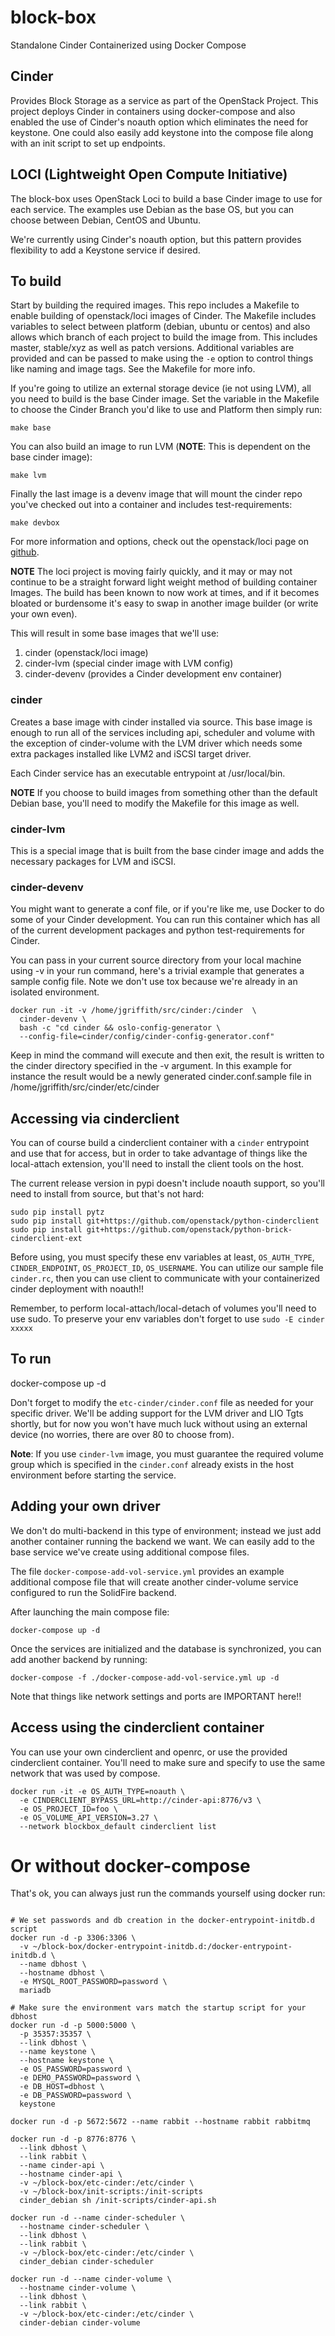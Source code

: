 # block-box
Standalone Cinder Containerized using Docker Compose

## Cinder
Provides Block Storage as a service as part of the OpenStack Project.
This project deploys Cinder in containers using docker-compose and
also enabled the use of Cinder's noauth option which eliminates the
need for keystone.  One could also easily add keystone into the
compose file along with an init script to set up endpoints.

## LOCI (Lightweight Open Compute Initiative)
The block-box uses OpenStack Loci to build a base Cinder image to use
for each service.  The examples use Debian as the base OS, but you can
choose between Debian, CentOS and Ubuntu.

We're currently using Cinder's noauth option, but this pattern provides
flexibility to add a Keystone service if desired.

## To build
Start by building the required images.  This repo includes a Makefile to
enable building of openstack/loci images of Cinder.  The
Makefile includes variables to select between platform (debian, ubuntu or
centos) and also allows which branch of each project to build the image from.
This includes master, stable/xyz as well as patch versions.  Additional
variables are provided and can be passed to make using the `-e` option to
control things like naming and image tags.  See the Makefile for more info.

If you're going to utilize an external storage device (ie not using LVM), all
you need to build is the base Cinder image.  Set the variable in the Makefile
to choose the Cinder Branch you'd like to use and Platform then simply run:

```make base```

You can also build an image to run LVM (**NOTE**: This is dependent on the base cinder image):

```make lvm```

Finally the last image is a devenv image that will mount the cinder repo you've
checked out into a container and includes test-requirements:

```make devbox```

For more information and options, check out the openstack/loci page
on [github](https://github.com/openstack/loci).

**NOTE** The loci project is moving fairly quickly, and it may or may not
continue to be a straight forward light weight method of building container
Images. The build has been known to now work at times, and if it becomes
bloated or burdensome it's easy to swap in another image builder (or write your
own even).

This will result in some base images that we'll use:

1. cinder (openstack/loci image)
2. cinder-lvm (special cinder image with LVM config)
3. cinder-devenv (provides a Cinder development env container)

### cinder
Creates a base image with cinder installed via source.  This base image is
enough to run all of the services including api, scheduler and volume with
the exception of cinder-volume with the LVM driver which needs some extra
packages installed like LVM2 and iSCSI target driver.

Each Cinder service has an executable entrypoint at /usr/local/bin.

**NOTE** If you choose to build images from something other than the default Debian
base, you'll need to modify the Makefile for this image as well.

### cinder-lvm
This is a special image that is built from the base cinder image and adds the
necessary packages for LVM and iSCSI.

### cinder-devenv
You might want to generate a conf file, or if you're like me, use Docker to do
some of your Cinder development.  You can run this container which has all of
the current development packages and python test-requirements for Cinder.

You can pass in your current source directory from your local machine using -v
in your run command, here's a trivial example that generates a sample config
file.  Note we don't use tox because we're already in an isolated environment.

```shell
docker run -it -v /home/jgriffith/src/cinder:/cinder  \
  cinder-devenv \
  bash -c "cd cinder && oslo-config-generator \
  --config-file=cinder/config/cinder-config-generator.conf"
```

Keep in mind the command will execute and then exit, the result is written to
the cinder directory specified in the -v argument.  In this example for
instance the result would be a newly generated cinder.conf.sample file in
/home/jgriffith/src/cinder/etc/cinder

## Accessing via cinderclient
You can of course build a cinderclient container with a `cinder` entrypoint and
use that for access, but in order to take advantage of things like the
local-attach extension, you'll need to install the client tools on the host.

The current release version in pypi doesn't include noauth
support, so you'll need to install from source, but that's not hard:

```shell
sudo pip install pytz
sudo pip install git+https://github.com/openstack/python-cinderclient
sudo pip install git+https://github.com/openstack/python-brick-cinderclient-ext
```
Before using, you must specify these env variables at least,
``OS_AUTH_TYPE``, ``CINDER_ENDPOINT``, ``OS_PROJECT_ID``, ``OS_USERNAME``.
You can utilize our sample file ``cinder.rc``, then you can use client
to communicate with your containerized cinder deployment with noauth!!


Remember, to perform local-attach/local-detach of volumes you'll need to use
sudo.  To preserve your env variables don't forget to use `sudo -E cinder xxxxx`

## To run
docker-compose up -d

Don't forget to modify the `etc-cinder/cinder.conf` file as needed for your
specific driver.  We'll be adding support for the LVM driver and LIO Tgts
shortly, but for now you won't have much luck without using an external
device (no worries, there are over 80 to choose from).

**Note**: If you use ``cinder-lvm`` image, you must guarantee the required
volume group which is specified in the ``cinder.conf`` already exists in
the host environment before starting the service.

## Adding your own driver
We don't do multi-backend in this type of environment; instead we just add
another container running the backend we want.  We can easily add to the base
service we've create using additional compose files.

The file `docker-compose-add-vol-service.yml` provides an example additional
compose file that will create another cinder-volume service configured to run
the SolidFire backend.

After launching the main compose file:
```shell
docker-compose up -d
```

Once the services are initialized and the database is synchronized, you can add
another backend by running:
```shell
docker-compose -f ./docker-compose-add-vol-service.yml up -d
```

Note that things like network settings and ports are IMPORTANT here!!

## Access using the cinderclient container

You can use your own cinderclient and openrc, or use the provided cinderclient
container.  You'll need to make sure and specify to use the same network
that was used by compose.

```shell
docker run -it -e OS_AUTH_TYPE=noauth \
  -e CINDERCLIENT_BYPASS_URL=http://cinder-api:8776/v3 \
  -e OS_PROJECT_ID=foo \
  -e OS_VOLUME_API_VERSION=3.27 \
  --network blockbox_default cinderclient list
```

# Or without docker-compose
That's ok, you can always just run the commands yourself using docker run:
```shell

# We set passwords and db creation in the docker-entrypoint-initdb.d script
docker run -d -p 3306:3306 \
  -v ~/block-box/docker-entrypoint-initdb.d:/docker-entrypoint-initdb.d \
  --name dbhost \
  --hostname dbhost \
  -e MYSQL_ROOT_PASSWORD=password \
  mariadb

# Make sure the environment vars match the startup script for your dbhost
docker run -d -p 5000:5000 \
  -p 35357:35357 \
  --link dbhost \
  --name keystone \
  --hostname keystone \
  -e OS_PASSWORD=password \
  -e DEMO_PASSWORD=password \
  -e DB_HOST=dbhost \
  -e DB_PASSWORD=password \
  keystone

docker run -d -p 5672:5672 --name rabbit --hostname rabbit rabbitmq

docker run -d -p 8776:8776 \
  --link dbhost \
  --link rabbit \
  --name cinder-api \
  --hostname cinder-api \
  -v ~/block-box/etc-cinder:/etc/cinder \
  -v ~/block-box/init-scripts:/init-scripts
  cinder_debian sh /init-scripts/cinder-api.sh

docker run -d --name cinder-scheduler \
  --hostname cinder-scheduler \
  --link dbhost \
  --link rabbit \
  -v ~/block-box/etc-cinder:/etc/cinder \
  cinder_debian cinder-scheduler

docker run -d --name cinder-volume \
  --hostname cinder-volume \
  --link dbhost \
  --link rabbit \
  -v ~/block-box/etc-cinder:/etc/cinder \
  cinder-debian cinder-volume
```
